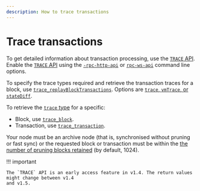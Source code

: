 ```yaml
---
description: How to trace transactions
---
```


# Trace transactions

To get detailed information about transaction processing, use the
[`TRACE` API](../../Reference/API-Methods.md#trace-methods). Enable the
[`TRACE` API](../../Reference/API-Methods.md#trace-methods) using the
[`-rpc-http-api`](../../Reference/CLI/CLI-Syntax.md#rpc-http-api) or
[`rpc-ws-api`](../../Reference/CLI/CLI-Syntax.md#rpc-ws-api) command line options.

To specify the trace types required and retrieve the transaction traces for a block, use
[`trace_replayBlockTransactions`](../../Reference/API-Methods.md#trace_replayblocktransactions). Options are
[`trace`, `vmTrace`, or `stateDiff`](../../Reference/Trace-Types.md).

To retrieve the [`trace` type](../../Reference/Trace-Types.md#trace) for a specific:

* Block, use [`trace_block`](../../Reference/API-Methods.md#trace_block).
* Transaction, use [`trace_transaction`](../../Reference/API-Methods.md#trace_transaction). 

Your node must be an archive node (that is, synchronised without pruning or fast sync) or the
requested block or transaction must be within the [the number of pruning blocks retained](../../Reference/CLI/CLI-Syntax.md#pruning-blocks-retained)
(by default, 1024).

!!! important

    The `TRACE` API is an early access feature in v1.4. The return values might change between v1.4
    and v1.5.